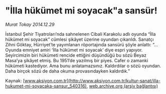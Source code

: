 # "İlla hükümet mi soyacak"a sansür!

*Murat Tokay 2014.12.29*

<div class="pNewsDetailMainContent" itemprop="articleBody">
 <p>
  İstanbul Şehir Tiyatroları’nda sahnelenen Cibali Karakolu adlı oyunda “İlla hükümet mi soyacak” cümlesi şikâyet üzerine oyundan çıkarıldı. Sanatçı Zihni Göktay, Hürriyet’te yayımlanan röportajında sansürü şöyle anlattı: “… Oyunda emniyet amiri ‘İlla hükümet mi soyacak’ diye espri yapıyor. Seyircimizin biri hükümeti rencide ettiğini düşündüğü bu sözü Beyaz Masa’ya şikâyet etmiş. Bu 1951’de yazılmış bir piyes. Cafer o zamanki hükümeti kastediyor. Ama bunu anlatamazsınız. Kaldırdılar o sözü oyundan. Daha birçok sözü de daha okuma provasındayken kaldırdık.”
 </p>
</div>


Kaynak: [www.aksiyon.com.tr](http://www.aksiyon.com.tr/kultur-sanat/illa-hukumet-mi-soyacaka-sansur_540316), [web.archive.org (arşiv bağlantısı)](http://web.archive.org/web/20150527020221/http://www.aksiyon.com.tr/kultur-sanat/illa-hukumet-mi-soyacaka-sansur_540316)
